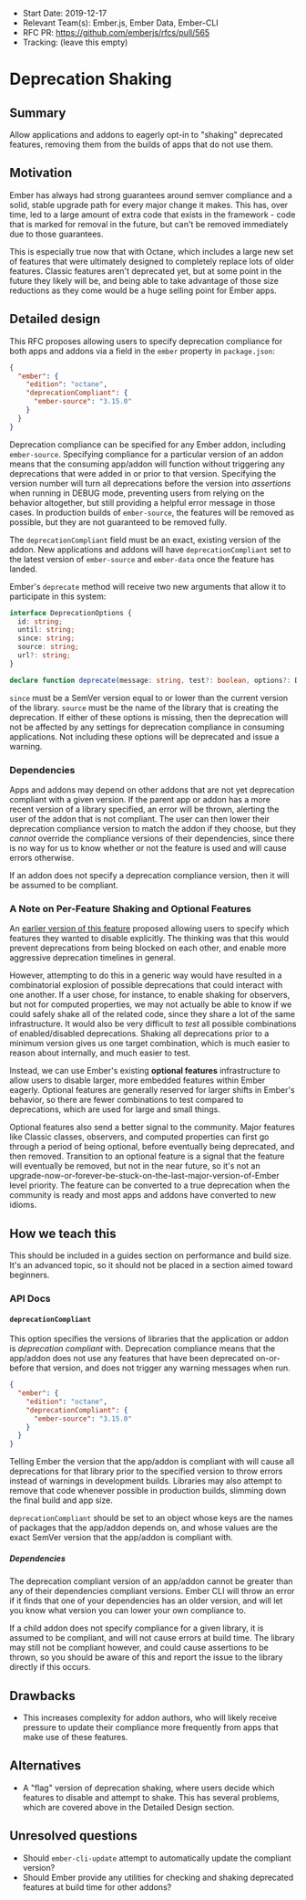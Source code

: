 - Start Date: 2019-12-17
- Relevant Team(s): Ember.js, Ember Data, Ember-CLI
- RFC PR: https://github.com/emberjs/rfcs/pull/565
- Tracking: (leave this empty)

# Deprecation Shaking

## Summary

Allow applications and addons to eagerly opt-in to "shaking" deprecated
features, removing them from the builds of apps that do not use them.

## Motivation

Ember has always had strong guarantees around semver compliance and a solid,
stable upgrade path for every major change it makes. This has, over time, led
to a large amount of extra code that exists in the framework - code that is
marked for removal in the future, but can't be removed immediately due to those
guarantees.

This is especially true now that with Octane, which includes a large new set of
features that were ultimately designed to completely replace lots of older
features. Classic features aren't deprecated yet, but at some point in the
future they likely will be, and being able to take advantage of those size
reductions as they come would be a huge selling point for Ember apps.

## Detailed design

This RFC proposes allowing users to specify deprecation compliance for both apps
and addons via a field in the `ember` property in `package.json`:

```json
{
  "ember": {
    "edition": "octane",
    "deprecationCompliant": {
      "ember-source": "3.15.0"
    }
  }
}
```

Deprecation compliance can be specified for any Ember addon, including
`ember-source`. Specifying compliance for a particular version of an addon means
that the consuming app/addon will function without triggering any deprecations
that were added in or prior to that version. Specifying the version number will
turn all deprecations before the version into _assertions_ when running in DEBUG
mode, preventing users from relying on the behavior altogether, but still
providing a helpful error message in those cases. In production builds of
`ember-source`, the features will be removed as possible, but they are not
guaranteed to be removed fully.

The `deprecationCompliant` field must be an exact, existing version of the
addon. New applications and addons will have `deprecationCompliant` set to the
latest version of `ember-source` and `ember-data` once the feature has landed.

Ember's `deprecate` method will receive two new arguments that allow it to
participate in this system:

```ts
interface DeprecationOptions {
  id: string;
  until: string;
  since: string;
  source: string;
  url?: string;
}

declare function deprecate(message: string, test?: boolean, options?: DeprecationOptions) => void;
```

`since` must be a SemVer version equal to or lower than the current version of
the library. `source` must be the name of the library that is creating the
deprecation. If either of these options is missing, then the deprecation will
not be affected by any settings for deprecation compliance in consuming
applications. Not including these options will be deprecated and issue a
warning.

### Dependencies

Apps and addons may depend on other addons that are not yet deprecation
compliant with a given version. If the parent app or addon has a more recent
version of a library specified, an error will be thrown, alerting the user of
the addon that is not compliant. The user can then lower their deprecation
compliance version to match the addon if they choose, but they _cannot_ override
the compliance versions of their dependencies, since there is no way for us to
know whether or not the feature is used and will cause errors otherwise.

If an addon does not specify a deprecation compliance version, then it will be
assumed to be compliant.

### A Note on Per-Feature Shaking and Optional Features

An [earlier version of this feature](https://github.com/emberjs/rfcs/issues/532)
proposed allowing users to specify which features they wanted to disable
explicitly. The thinking was that this would prevent deprecations from being
blocked on each other, and enable more aggressive deprecation timelines in
general.

However, attempting to do this in a generic way would have resulted in a
combinatorial explosion of possible deprecations that could interact with one
another. If a user chose, for instance, to enable shaking for observers, but not
for computed properties, we may not actually be able to know if we could safely
shake all of the related code, since they share a lot of the same
infrastructure. It would also be very difficult to _test_ all possible
combinations of enabled/disabled deprecations. Shaking all deprecations prior to
a minimum version gives us one target combination, which is much easier to
reason about internally, and much easier to test.

Instead, we can use Ember's existing **optional features** infrastructure to
allow users to disable larger, more embedded features within Ember eagerly.
Optional features are generally reserved for larger shifts in Ember's behavior,
so there are fewer combinations to test compared to deprecations, which are used
for large and small things.

Optional features also send a better signal to the community. Major features
like Classic classes, observers, and computed properties can first go through a
period of being optional, before eventually being deprecated, and then removed.
Transition to an optional feature is a signal that the feature will eventually
be removed, but not in the near future, so it's not an
upgrade-now-or-forever-be-stuck-on-the-last-major-version-of-Ember level
priority. The feature can be converted to a true deprecation when the community
is ready and most apps and addons have converted to new idioms.

## How we teach this

This should be included in a guides section on performance and build size. It's
an advanced topic, so it should not be placed in a section aimed toward
beginners.

### API Docs

#### `deprecationCompliant`

This option specifies the versions of libraries that the application or addon is
_deprecation compliant_ with. Deprecation compliance means that the app/addon
does not use any features that have been deprecated on-or-before that version,
and does not trigger any warning messages when run.

```json
{
  "ember": {
    "edition": "octane",
    "deprecationCompliant": {
      "ember-source": "3.15.0"
    }
  }
}
```

Telling Ember the version that the app/addon is compliant with will cause all
deprecations for that library prior to the specified version to throw errors
instead of warnings in development builds. Libraries may also attempt to remove
that code whenever possible in production builds, slimming down the final build
and app size.

`deprecationCompliant` should be set to an object whose keys are the names of
packages that the app/addon depends on, and whose values are the exact SemVer
version that the app/addon is compliant with.

##### Dependencies

The deprecation compliant version of an app/addon cannot be greater than any of
their dependencies compliant versions. Ember CLI will throw an error if it finds
that one of your dependencies has an older version, and will let you know what
version you can lower your own compliance to.

If a child addon does not specify compliance for a given library, it is assumed
to be compliant, and will not cause errors at build time. The library may still
not be compliant however, and could cause assertions to be thrown, so you should
be aware of this and report the issue to the library directly if this occurs.

## Drawbacks

- This increases complexity for addon authors, who will likely receive pressure
  to update their compliance more frequently from apps that make use of these
  features.

## Alternatives

- A "flag" version of deprecation shaking, where users decide which features to
  disable and attempt to shake. This has several problems, which are covered
  above in the Detailed Design section.

## Unresolved questions

- Should `ember-cli-update` attempt to automatically update the compliant
  version?
- Should Ember provide any utilities for checking and shaking deprecated
  features at build time for other addons?
